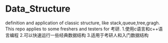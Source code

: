 # Data_Structure
definition and application of classic structure, like stack,queue,tree,gragh. This repo applies to some freshers and testers for 考研.
1.使用c语言和c++语言编程
2.可以快速运行一些经典数据结构
3.适用于考研人和入门数据结构
